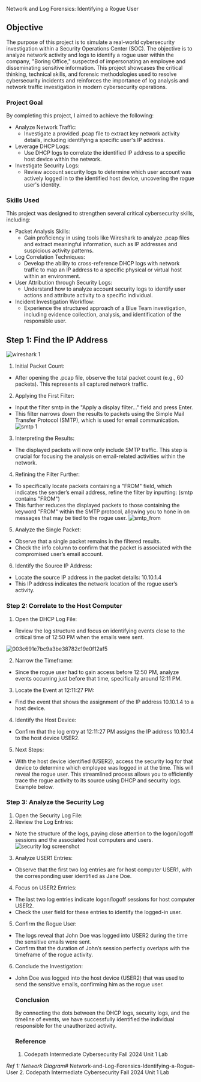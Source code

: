 Network and Log Forensics: Identifying a Rogue User

## Objective

The purpose of this project is to simulate a real-world cybersecurity investigation within a Security Operations Center (SOC). The objective is to analyze network activity and logs to identify a rogue user within the company, "Boring Office," suspected of impersonating an employee and disseminating sensitive information. This project showcases the critical thinking, technical skills, and forensic methodologies used to resolve cybersecurity incidents and reinforces the importance of log analysis and network traffic investigation in modern cybersecurity operations.

### Project Goal
By completing this project, I aimed to achieve the following:

- Analyze Network Traffic:
   - Investigate a provided .pcap file to extract key network activity details, including identifying a specific user's IP address.
- Leverage DHCP Logs:
   - Use DHCP logs to correlate the identified IP address to a specific host device within the network.
- Investigate Security Logs:
    - Review account security logs to determine which user account was actively logged in to the identified host device, uncovering the rogue user's identity.

### Skills Used
This project was designed to strengthen several critical cybersecurity skills, including:

- Packet Analysis Skills:
  - Gain proficiency in using tools like Wireshark to analyze .pcap files and extract meaningful information, such as IP addresses and suspicious activity patterns.
- Log Correlation Techniques:
  - Develop the ability to cross-reference DHCP logs with network traffic to map an IP address to a specific physical or virtual host within an environment.
- User Attribution through Security Logs:
  - Understand how to analyze account security logs to identify user actions and attribute activity to a specific individual.
- Incident Investigation Workflow:
  - Experience the structured approach of a Blue Team investigation, including evidence collection, analysis, and identification of the responsible user.

## Step 1:  Find the IP Address

![wireshark 1](https://github.com/user-attachments/assets/e9ea9585-8b24-404a-8023-e8d576d2aceb)

1. Initial Packet Count:
 - After opening the .pcap file, observe the total packet count (e.g., 60 packets). This represents all captured network traffic.
2. Applying the First Filter:
 - Input the filter smtp in the "Apply a display filter..." field and press Enter.
 - This filter narrows down the results to packets using the Simple Mail Transfer Protocol (SMTP), which is used for email communication.
   ![smtp 1 ](https://github.com/user-attachments/assets/6f2cec54-ec7f-43de-b88c-9d045428ccf8)

3. Interpreting the Results:
 - The displayed packets will now only include SMTP traffic. This step is crucial for focusing the analysis on email-related activities within the network.
4. Refining the Filter Further:
 - To specifically locate packets containing a "FROM" field, which indicates the sender’s email address, refine the filter by inputting: (smtp contains "FROM")
 - This further reduces the displayed packets to those containing the keyword "FROM" within the SMTP protocol, allowing you to hone in on messages that may be tied to the rogue user.
![smtp_from](https://github.com/user-attachments/assets/9020a470-98b0-4617-8521-2844bff744a6)
 5. Analyze the Single Packet:
 - Observe that a single packet remains in the filtered results.
 - Check the info column to confirm that the packet is associated with the compromised user’s email account.
6. Identify the Source IP Address:
 - Locate the source IP address in the packet details: 10.10.1.4
 - This IP address indicates the network location of the rogue user’s activity.

### Step 2: Correlate to the Host Computer
1. Open the DHCP Log File:
 - Review the log structure and focus on identifying events close to the critical time of 12:50 PM when the emails were sent.
   
![003c691e7bc9a3be38782c19e0f12af5](https://github.com/user-attachments/assets/e11099b5-2da3-4812-b86a-9cda3cac251b)

2. Narrow the Timeframe:
 - Since the rogue user had to gain access before 12:50 PM, analyze events occurring just before that time, specifically around 12:11 PM.
3. Locate the Event at 12:11:27 PM:
 - Find the event that shows the assignment of the IP address 10.10.1.4 to a host device.
4. Identify the Host Device:
 - Confirm that the log entry at 12:11:27 PM assigns the IP address 10.10.1.4 to the host device USER2.
5. Next Steps:
 - With the host device identified (USER2), access the security log for that device to determine which employee was logged in at the time. This will reveal the rogue user.
This streamlined process allows you to efficiently trace the rogue activity to its source using DHCP and security logs.
Example below.

### Step 3: Analyze the Security Log
1. Open the Security Log File:
2. Review the Log Entries:
 - Note the structure of the logs, paying close attention to the logon/logoff sessions and the associated host computers and users.
   ![security log screenshot](https://github.com/user-attachments/assets/c971c8f5-ecbc-4543-82b5-7de0af61a4b2)

3. Analyze USER1 Entries:
 - Observe that the first two log entries are for host computer USER1, with the corresponding user identified as Jane Doe.
4. Focus on USER2 Entries:
 - The last two log entries indicate logon/logoff sessions for host computer USER2.
 - Check the user field for these entries to identify the logged-in user.
5. Confirm the Rogue User:
 - The logs reveal that John Doe was logged into USER2 during the time the sensitive emails were sent.
 - Confirm that the duration of John’s session perfectly overlaps with the timeframe of the rogue activity.
6. Conclude the Investigation:
 - John Doe was logged into the host device (USER2) that was used to send the sensitive emails, confirming him as the rogue user.

   ### Conclusion

   By connecting the dots between the DHCP logs, security logs, and the timeline of events, we have successfully identified the individual responsible for the unauthorized activity.

   ### Reference
   1. Codepath Intermediate Cybersecurity Fall 2024 Unit 1 Lab 
   
*Ref 1: Network Diagram*# Network-and-Log-Forensics-Identifying-a-Rogue-User
2. Codepath Intermediate Cybersecurity Fall 2024 Unit 1 Lab 
     
      
